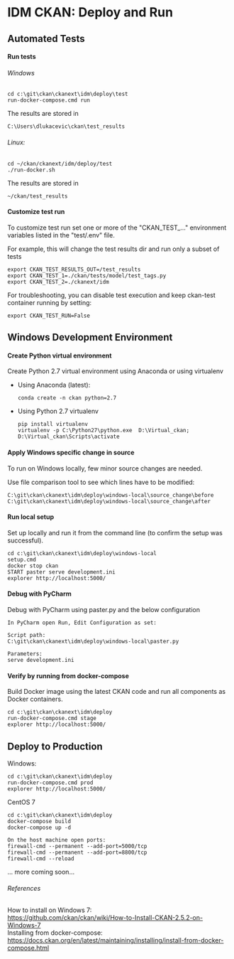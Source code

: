 # IDM CKAN: Deploy and Run

## Automated Tests 

#### Run tests

###### Windows 

    cd c:\git\ckan\ckanext\idm\deploy\test 
    run-docker-compose.cmd run  
    
The results are stored in 
 
    C:\Users\dlukacevic\ckan\test_results

###### Linux:
    cd ~/ckan/ckanext/idm/deploy/test 
    ./run-docker.sh   
      
The results are stored in 
 
    ~/ckan/test_results

#### Customize test run
 
To customize test run set one or more of the "CKAN_TEST_..." environment variables listed in the "test/.env" file.

For example, this will change the test results dir and run only a subset of tests

    export CKAN_TEST_RESULTS_OUT=/test_results 
    export CKAN_TEST_1=./ckan/tests/model/test_tags.py
    export CKAN_TEST_2=./ckanext/idm
    
For troubleshooting, you can disable test execution and keep ckan-test container running by setting:

    export CKAN_TEST_RUN=False

## Windows Development Environment 

#### Create Python virtual environment 

Create Python 2.7 virtual environment using Anaconda or using virtualenv 

- Using Anaconda (latest):

      conda create -n ckan python=2.7

- Using Python 2.7 virtualenv

      pip install virtualenv
      virtualenv -p C:\Python27\python.exe  D:\Virtual_ckan; 
      D:\Virtual_ckan\Scripts\activate

#### Apply Windows specific change in source
To run on Windows locally, few minor source changes are needed. 

Use file comparison tool to see which lines have to be modified:

    C:\git\ckan\ckanext\idm\deploy\windows-local\source_change\before
    C:\git\ckan\ckanext\idm\deploy\windows-local\source_change\after

#### Run local setup

Set up locally and run it from the command line (to confirm the setup was successful).

    cd c:\git\ckan\ckanext\idm\deploy\windows-local     
    setup.cmd
    docker stop ckan
    START paster serve development.ini
    explorer http://localhost:5000/   

#### Debug with PyCharm
 
Debug with PyCharm using paster.py and the below configuration  

    In PyCharm open Run, Edit Configuration as set:  
    
    Script path: 
    C:\git\ckan\ckanext\idm\deploy\windows-local\paster.py   
    
    Parameters: 
    serve development.ini  

#### Verify by running from docker-compose 
Build Docker image using the latest CKAN code and run all components as Docker containers.  

    cd c:\git\ckan\ckanext\idm\deploy 
    run-docker-compose.cmd stage  
    explorer http://localhost:5000/  
  

    
## Deploy to Production  

Windows:

    cd c:\git\ckan\ckanext\idm\deploy 
    run-docker-compose.cmd prod  
    explorer http://localhost:5000/  

CentOS 7

    cd c:\git\ckan\ckanext\idm\deploy 
    docker-compose build  
    docker-compose up -d      
    
    On the host machine open ports:
    firewall-cmd --permanent --add-port=5000/tcp
    firewall-cmd --permanent --add-port=8800/tcp
    firewall-cmd --reload


... more coming soon...

###### References  
How to install on Windows 7:  
https://github.com/ckan/ckan/wiki/How-to-Install-CKAN-2.5.2-on-Windows-7  
Installing from docker-compose:  
https://docs.ckan.org/en/latest/maintaining/installing/install-from-docker-compose.html

